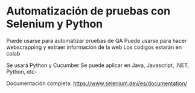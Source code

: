 # Automatización de pruebas con Selenium y Python 

Puede usarse para automatizar pruebas de QA
Puede usarse para hacer webscrapping y extraer información de la web
Los codigos estarán en colab

Se usará Python y Cucumber
Se puede aplicar en Java, Javascript, .NET, Python, etc-


Documentación completa:
https://www.selenium.dev/es/documentation/
